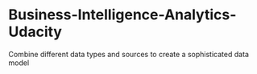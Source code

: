 # Business-Intelligence-Analytics-Udacity
Combine different data types and sources to create a sophisticated data model
